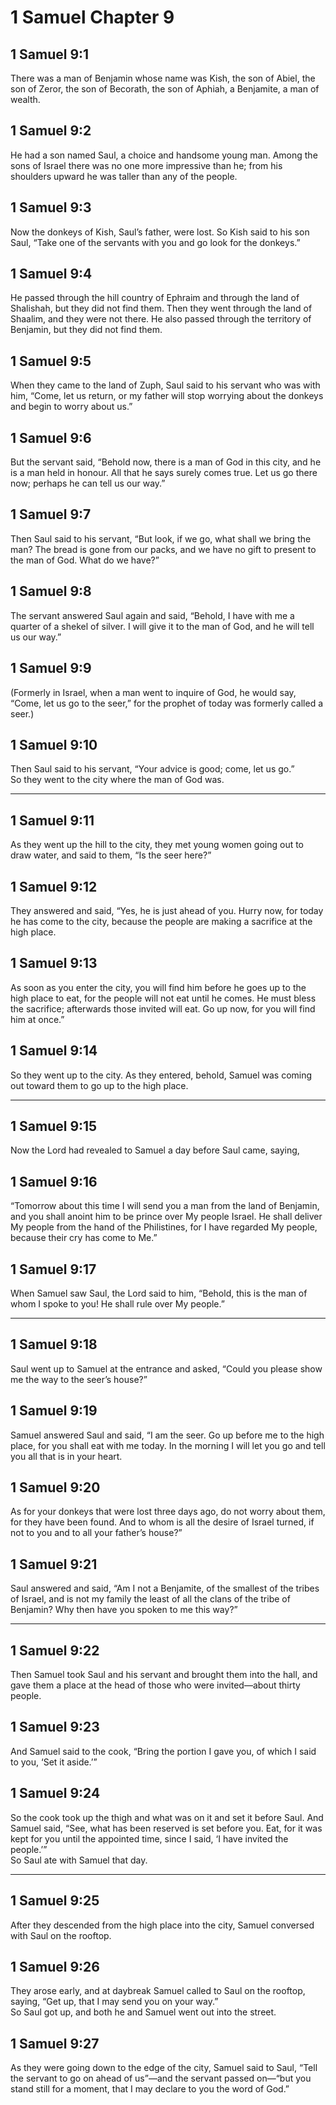 # 1 Samuel Chapter 9

## 1 Samuel 9:1

There was a man of Benjamin whose name was Kish, the son of Abiel, the son of Zeror, the son of Becorath, the son of Aphiah, a Benjamite, a man of wealth.

## 1 Samuel 9:2

He had a son named Saul, a choice and handsome young man. Among the sons of Israel there was no one more impressive than he; from his shoulders upward he was taller than any of the people.

## 1 Samuel 9:3

Now the donkeys of Kish, Saul’s father, were lost. So Kish said to his son Saul, “Take one of the servants with you and go look for the donkeys.”

## 1 Samuel 9:4

He passed through the hill country of Ephraim and through the land of Shalishah, but they did not find them. Then they went through the land of Shaalim, and they were not there. He also passed through the territory of Benjamin, but they did not find them.

## 1 Samuel 9:5

When they came to the land of Zuph, Saul said to his servant who was with him, “Come, let us return, or my father will stop worrying about the donkeys and begin to worry about us.”

## 1 Samuel 9:6

But the servant said, “Behold now, there is a man of God in this city, and he is a man held in honour. All that he says surely comes true. Let us go there now; perhaps he can tell us our way.”

## 1 Samuel 9:7

Then Saul said to his servant, “But look, if we go, what shall we bring the man? The bread is gone from our packs, and we have no gift to present to the man of God. What do we have?”

## 1 Samuel 9:8

The servant answered Saul again and said, “Behold, I have with me a quarter of a shekel of silver. I will give it to the man of God, and he will tell us our way.”

## 1 Samuel 9:9

(Formerly in Israel, when a man went to inquire of God, he would say, “Come, let us go to the seer,” for the prophet of today was formerly called a seer.)

## 1 Samuel 9:10

Then Saul said to his servant, “Your advice is good; come, let us go.”  
So they went to the city where the man of God was.

---

## 1 Samuel 9:11

As they went up the hill to the city, they met young women going out to draw water, and said to them, “Is the seer here?”

## 1 Samuel 9:12

They answered and said, “Yes, he is just ahead of you. Hurry now, for today he has come to the city, because the people are making a sacrifice at the high place.

## 1 Samuel 9:13

As soon as you enter the city, you will find him before he goes up to the high place to eat, for the people will not eat until he comes. He must bless the sacrifice; afterwards those invited will eat. Go up now, for you will find him at once.”

## 1 Samuel 9:14

So they went up to the city. As they entered, behold, Samuel was coming out toward them to go up to the high place.

---

## 1 Samuel 9:15

Now the Lord had revealed to Samuel a day before Saul came, saying,

## 1 Samuel 9:16

“Tomorrow about this time I will send you a man from the land of Benjamin, and you shall anoint him to be prince over My people Israel. He shall deliver My people from the hand of the Philistines, for I have regarded My people, because their cry has come to Me.”

## 1 Samuel 9:17

When Samuel saw Saul, the Lord said to him, “Behold, this is the man of whom I spoke to you! He shall rule over My people.”

---

## 1 Samuel 9:18

Saul went up to Samuel at the entrance and asked, “Could you please show me the way to the seer’s house?”

## 1 Samuel 9:19

Samuel answered Saul and said, “I am the seer. Go up before me to the high place, for you shall eat with me today. In the morning I will let you go and tell you all that is in your heart.

## 1 Samuel 9:20

As for your donkeys that were lost three days ago, do not worry about them, for they have been found. And to whom is all the desire of Israel turned, if not to you and to all your father’s house?”

## 1 Samuel 9:21

Saul answered and said, “Am I not a Benjamite, of the smallest of the tribes of Israel, and is not my family the least of all the clans of the tribe of Benjamin? Why then have you spoken to me this way?”

---

## 1 Samuel 9:22

Then Samuel took Saul and his servant and brought them into the hall, and gave them a place at the head of those who were invited—about thirty people.

## 1 Samuel 9:23

And Samuel said to the cook, “Bring the portion I gave you, of which I said to you, ‘Set it aside.’”

## 1 Samuel 9:24

So the cook took up the thigh and what was on it and set it before Saul. And Samuel said, “See, what has been reserved is set before you. Eat, for it was kept for you until the appointed time, since I said, ‘I have invited the people.’”  
So Saul ate with Samuel that day.

---

## 1 Samuel 9:25

After they descended from the high place into the city, Samuel conversed with Saul on the rooftop.

## 1 Samuel 9:26

They arose early, and at daybreak Samuel called to Saul on the rooftop, saying, “Get up, that I may send you on your way.”  
So Saul got up, and both he and Samuel went out into the street.

## 1 Samuel 9:27

As they were going down to the edge of the city, Samuel said to Saul, “Tell the servant to go on ahead of us”—and the servant passed on—“but you stand still for a moment, that I may declare to you the word of God.”
